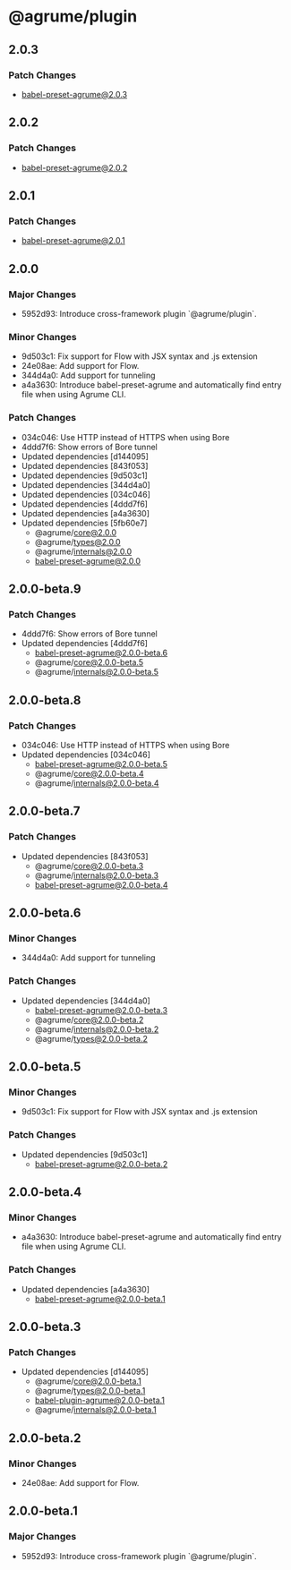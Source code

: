 # @agrume/plugin

## 2.0.3

### Patch Changes

- babel-preset-agrume@2.0.3

## 2.0.2

### Patch Changes

- babel-preset-agrume@2.0.2

## 2.0.1

### Patch Changes

- babel-preset-agrume@2.0.1

## 2.0.0

### Major Changes

- 5952d93: Introduce cross-framework plugin \`@agrume/plugin\`.

### Minor Changes

- 9d503c1: Fix support for Flow with JSX syntax and .js extension
- 24e08ae: Add support for Flow.
- 344d4a0: Add support for tunneling
- a4a3630: Introduce babel-preset-agrume and automatically find entry file when using Agrume CLI.

### Patch Changes

- 034c046: Use HTTP instead of HTTPS when using Bore
- 4ddd7f6: Show errors of Bore tunnel
- Updated dependencies [d144095]
- Updated dependencies [843f053]
- Updated dependencies [9d503c1]
- Updated dependencies [344d4a0]
- Updated dependencies [034c046]
- Updated dependencies [4ddd7f6]
- Updated dependencies [a4a3630]
- Updated dependencies [5fb60e7]
  - @agrume/core@2.0.0
  - @agrume/types@2.0.0
  - @agrume/internals@2.0.0
  - babel-preset-agrume@2.0.0

## 2.0.0-beta.9

### Patch Changes

- 4ddd7f6: Show errors of Bore tunnel
- Updated dependencies [4ddd7f6]
  - babel-preset-agrume@2.0.0-beta.6
  - @agrume/core@2.0.0-beta.5
  - @agrume/internals@2.0.0-beta.5

## 2.0.0-beta.8

### Patch Changes

- 034c046: Use HTTP instead of HTTPS when using Bore
- Updated dependencies [034c046]
  - babel-preset-agrume@2.0.0-beta.5
  - @agrume/core@2.0.0-beta.4
  - @agrume/internals@2.0.0-beta.4

## 2.0.0-beta.7

### Patch Changes

- Updated dependencies [843f053]
  - @agrume/core@2.0.0-beta.3
  - @agrume/internals@2.0.0-beta.3
  - babel-preset-agrume@2.0.0-beta.4

## 2.0.0-beta.6

### Minor Changes

- 344d4a0: Add support for tunneling

### Patch Changes

- Updated dependencies [344d4a0]
  - babel-preset-agrume@2.0.0-beta.3
  - @agrume/core@2.0.0-beta.2
  - @agrume/internals@2.0.0-beta.2
  - @agrume/types@2.0.0-beta.2

## 2.0.0-beta.5

### Minor Changes

- 9d503c1: Fix support for Flow with JSX syntax and .js extension

### Patch Changes

- Updated dependencies [9d503c1]
  - babel-preset-agrume@2.0.0-beta.2

## 2.0.0-beta.4

### Minor Changes

- a4a3630: Introduce babel-preset-agrume and automatically find entry file when using Agrume CLI.

### Patch Changes

- Updated dependencies [a4a3630]
  - babel-preset-agrume@2.0.0-beta.1

## 2.0.0-beta.3

### Patch Changes

- Updated dependencies [d144095]
  - @agrume/core@2.0.0-beta.1
  - @agrume/types@2.0.0-beta.1
  - babel-plugin-agrume@2.0.0-beta.1
  - @agrume/internals@2.0.0-beta.1

## 2.0.0-beta.2

### Minor Changes

- 24e08ae: Add support for Flow.

## 2.0.0-beta.1

### Major Changes

- 5952d93: Introduce cross-framework plugin \`@agrume/plugin\`.

